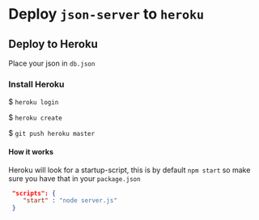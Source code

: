 # Deploy `json-server` to `heroku`

## Deploy to **Heroku**

Place your json in `db.json`

### Install Heroku

$ `heroku login`

$ `heroku create`

$ `git push heroku master`

#### How it works

Heroku will look for a startup-script, this is by default `npm start` so make sure you have that in your `package.json`
```json
 "scripts": {
    "start" : "node server.js"
 }
```

